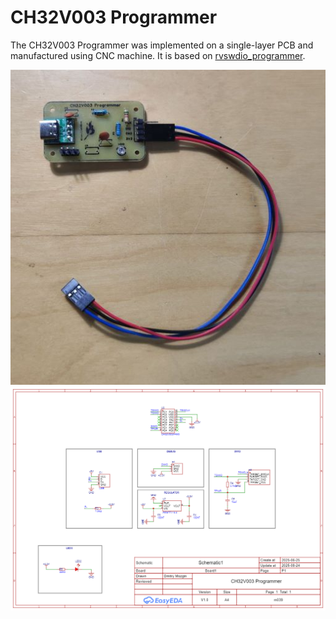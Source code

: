 # CH32V003 Programmer

The CH32V003 Programmer was implemented on a single-layer PCB and manufactured using CNC machine. It is based on [rvswdio_programmer](https://github.com/cnlohr/rv003usb/tree/master/rvswdio_programmer).

![Schematic](PCB/CH32V003_Programmer_Top2.jpg)
![Schematic](PCB/CH32V003_Programmer_Schematic.png)



